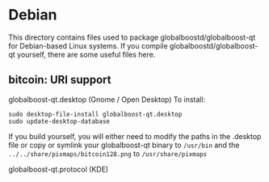 
Debian
====================
This directory contains files used to package globalboostd/globalboost-qt
for Debian-based Linux systems. If you compile globalboostd/globalboost-qt yourself, there are some useful files here.

## bitcoin: URI support ##


globalboost-qt.desktop  (Gnome / Open Desktop)
To install:

	sudo desktop-file-install globalboost-qt.desktop
	sudo update-desktop-database

If you build yourself, you will either need to modify the paths in
the .desktop file or copy or symlink your globalboost-qt binary to `/usr/bin`
and the `../../share/pixmaps/bitcoin128.png` to `/usr/share/pixmaps`

globalboost-qt.protocol (KDE)

